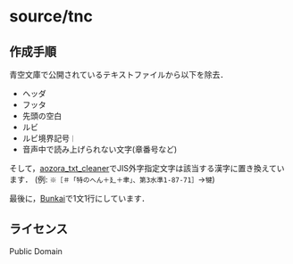 
# source/tnc

## 作成手順

青空文庫で公開されているテキストファイルから以下を除去．

- ヘッダ
- フッタ
- 先頭の空白
- ルビ
- ルビ境界記号``｜``
- 音声中で読み上げられない文字(章番号など)

 そして，[aozora_txt_cleaner](https://github.com/shirayu/aozora_txt_cleaner)でJIS外字指定文字は該当する漢字に置き換えています．
(例: ``※［＃「特のへん＋廴＋聿」、第3水準1-87-71］``→``犍``)

最後に，[Bunkai](https://github.com/megagonlabs/bunkai)で1文1行にしています．

## ライセンス

Public Domain
